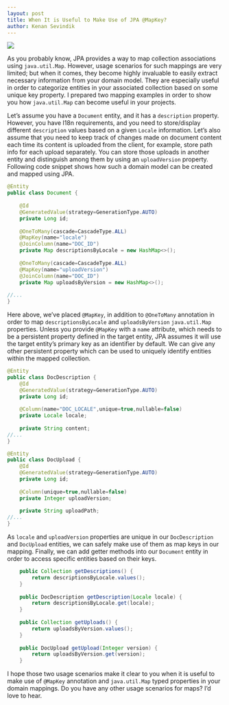 ```yaml
---
layout: post
title: When It is Useful to Make Use of JPA @MapKey?
author: Kenan Sevindik
---
```


![](http://kenansevindik.com/assets/images/jpa_hibernate_mapkey.png)

As you probably know, JPA provides a way to map collection associations using `java.util.Map`. However, usage scenarios 
for such mappings are very limited; but when it comes, they become highly invaluable to easily extract necessary 
information from your domain model. They are especially useful in order to categorize entities in your associated 
collection based on some unique key property. I prepared two mapping examples in order to show you how `java.util.Map` 
can become useful in your projects.

Let’s assume you have a `Document` entity, and it has a `description` property. However, you have I18n requirements, and 
you need to store/display different `description` values based on a given `Locale` information. Let’s also assume that 
you need to keep track of changes made on document content each time its content is uploaded from the client, for example, 
store path info for each upload separately. You can store those uploads in another entity and distinguish among them by
using an `uploadVersion` property. Following code snippet shows how such a domain model can be created and mapped using 
JPA.

```java
@Entity
public class Document {
	
	@Id
	@GeneratedValue(strategy=GenerationType.AUTO)
	private Long id;
	
	@OneToMany(cascade=CascadeType.ALL)
	@MapKey(name="locale")
	@JoinColumn(name="DOC_ID")
	private Map descriptionsByLocale = new HashMap<>();
	
	@OneToMany(cascade=CascadeType.ALL)
	@MapKey(name="uploadVersion")
	@JoinColumn(name="DOC_ID")
	private Map uploadsByVersion = new HashMap<>();
	
//...
}
```

Here above, we’ve placed `@MapKey`, in addition to `@OneToMany` annotation in order to map `descriptionsByLocale` and 
`uploadsByVersion` `java.util.Map` properties. Unless you provide `@MapKey` with a `name` attribute, which needs to be a 
persistent property defined in the target entity, JPA assumes it will use the target entity’s primary key as an identifier 
by default. We can give any other persistent property which can be used to uniquely identify entities within the mapped 
collection.

```java
@Entity
public class DocDescription {
	@Id
	@GeneratedValue(strategy=GenerationType.AUTO)
	private Long id;
	
	@Column(name="DOC_LOCALE",unique=true,nullable=false)
	private Locale locale;
	
	private String content;
//...
}

@Entity
public class DocUpload {
	@Id
	@GeneratedValue(strategy=GenerationType.AUTO)
	private Long id;
	
	@Column(unique=true,nullable=false)
	private Integer uploadVersion;
	
	private String uploadPath;
//...
}
```

As `locale` and `uploadVersion` properties are unique in our `DocDescription` and `DocUpload` entities, we can safely 
make use of them as map keys in our mapping. Finally, we can add getter methods into our `Document` entity in order to 
access specific entities based on their keys.

```java
    public Collection getDescriptions() {
		return descriptionsByLocale.values();
	}
	
	public DocDescription getDescription(Locale locale) {
		return descriptionsByLocale.get(locale);
	}
	
	public Collection getUploads() {
		return uploadsByVersion.values();
	}
	
	public DocUpload getUpload(Integer version) {
		return uploadsByVersion.get(version);
	}
```

I hope those two usage scenarios make it clear to you when it is useful to make use of `@MapKey` annotation and 
`java.util.Map` typed properties in your domain mappings. Do you have any other usage scenarios for maps? I’d love to hear.
